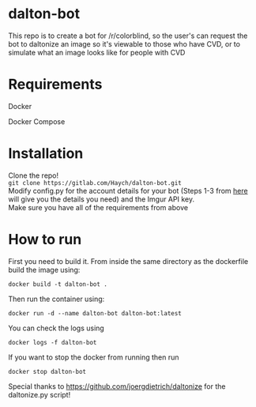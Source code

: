 # dalton-bot

This repo is to create a bot for /r/colorblind, so the user's can request the bot to daltonize an image so it's viewable to those who have CVD, or to simulate what an image looks like for people with CVD

# Requirements
Docker

Docker Compose
  
# Installation
Clone the repo!   
`git clone https://gitlab.com/Haych/dalton-bot.git`  
Modify config.py for the account details for your bot (Steps 1-3 from [here](https://www.instructables.com/Reddit-Reply-Bot/) will give you the details you need) and the Imgur API key.  
Make sure you have all of the requirements from above  

# How to run


First you need to build it. From inside the same directory as the dockerfile build the image using:

`docker build -t dalton-bot .`

Then run the container using:

`docker run -d --name dalton-bot dalton-bot:latest`

You can check the logs using

`docker logs -f dalton-bot`

If you want to stop the docker from running then run

`docker stop dalton-bot`

 
Special thanks to https://github.com/joergdietrich/daltonize for the daltonize.py script!  
